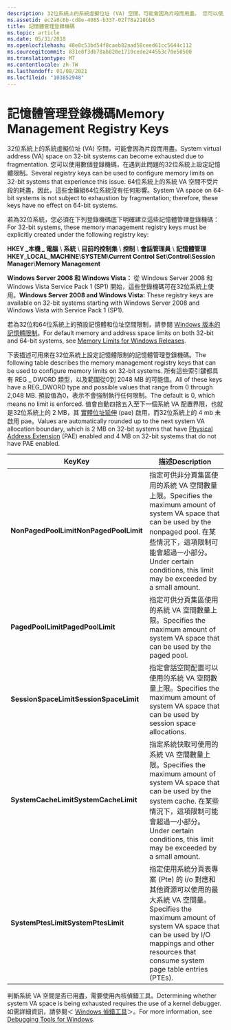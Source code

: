 ```yaml
---
description: 32位系統上的系統虛擬位址 (VA) 空間，可能會因為片段而用盡。 您可以使用數個登錄機碼，在遇到此問題的32位系統上設定記憶體限制。
ms.assetid: ec2a8c6b-cd8e-4085-b337-02f78a210bb5
title: 記憶體管理登錄機碼
ms.topic: article
ms.date: 05/31/2018
ms.openlocfilehash: 48e8c53bd54f8caeb82aad58ceed61cc5644c112
ms.sourcegitcommit: 831e8f3db78ab820e1710cede244553c70e50500
ms.translationtype: MT
ms.contentlocale: zh-TW
ms.lasthandoff: 01/08/2021
ms.locfileid: "103852948"
---
```

# <a name="memory-management-registry-keys"></a><span data-ttu-id="e96f7-104">記憶體管理登錄機碼</span><span class="sxs-lookup"><span data-stu-id="e96f7-104">Memory Management Registry Keys</span></span>

<span data-ttu-id="e96f7-105">32位系統上的系統虛擬位址 (VA) 空間，可能會因為片段而用盡。</span><span class="sxs-lookup"><span data-stu-id="e96f7-105">System virtual address (VA) space on 32-bit systems can become exhausted due to fragmentation.</span></span> <span data-ttu-id="e96f7-106">您可以使用數個登錄機碼，在遇到此問題的32位系統上設定記憶體限制。</span><span class="sxs-lookup"><span data-stu-id="e96f7-106">Several registry keys can be used to configure memory limits on 32-bit systems that experience this issue.</span></span> <span data-ttu-id="e96f7-107">64位系統上的系統 VA 空間不受片段的耗盡，因此，這些金鑰組64位系統沒有任何影響。</span><span class="sxs-lookup"><span data-stu-id="e96f7-107">System VA space on 64-bit systems is not subject to exhaustion by fragmentation; therefore, these keys have no effect on 64-bit systems.</span></span>

<span data-ttu-id="e96f7-108">若為32位系統，您必須在下列登錄機碼底下明確建立這些記憶體管理登錄機碼：</span><span class="sxs-lookup"><span data-stu-id="e96f7-108">For 32-bit systems, these memory management registry keys must be explicitly created under the following registry key:</span></span>

<span data-ttu-id="e96f7-109">**HKEY \_本機 \_ 電腦** \\ **系統** \\ **目前的控制集** \\ **控制** \\ **會話管理員** \\ **記憶體管理**</span><span class="sxs-lookup"><span data-stu-id="e96f7-109">**HKEY\_LOCAL\_MACHINE**\\**SYSTEM**\\**Current Control Set**\\**Control**\\**Session Manager**\\**Memory Management**</span></span>

<span data-ttu-id="e96f7-110">**Windows Server 2008 和 Windows Vista：** 從 Windows Server 2008 和 Windows Vista Service Pack 1 (SP1) 開始，這些登錄機碼可在32位系統上使用。</span><span class="sxs-lookup"><span data-stu-id="e96f7-110">**Windows Server 2008 and Windows Vista:** These registry keys are available on 32-bit systems starting with Windows Server 2008 and Windows Vista with Service Pack 1 (SP1).</span></span>

<span data-ttu-id="e96f7-111">若為32位和64位系統上的預設記憶體和位址空間限制，請參閱 [Windows 版本的記憶體限制](memory-limits-for-windows-releases.md)。</span><span class="sxs-lookup"><span data-stu-id="e96f7-111">For default memory and address space limits on both 32-bit and 64-bit systems, see [Memory Limits for Windows Releases](memory-limits-for-windows-releases.md).</span></span>

<span data-ttu-id="e96f7-112">下表描述可用來在32位系統上設定記憶體限制的記憶體管理登錄機碼。</span><span class="sxs-lookup"><span data-stu-id="e96f7-112">The following table describes the memory management registry keys that can be used to configure memory limits on 32-bit systems.</span></span> <span data-ttu-id="e96f7-113">所有這些索引鍵都具有 REG \_ DWORD 類型，以及範圍從0到 2048 MB 的可能值。</span><span class="sxs-lookup"><span data-stu-id="e96f7-113">All of these keys have a REG\_DWORD type and possible values that range from 0 through 2,048 MB.</span></span> <span data-ttu-id="e96f7-114">預設值為0，表示不會強制執行任何限制。</span><span class="sxs-lookup"><span data-stu-id="e96f7-114">The default is 0, which means no limit is enforced.</span></span> <span data-ttu-id="e96f7-115">值會自動四捨五入至下一個系統 VA 配置界限，也就是32位系統上的 2 MB，其 [實體位址延伸](physical-address-extension.md) (pae) 啟用，而32位系統上的 4 mb 未啟用 pae。</span><span class="sxs-lookup"><span data-stu-id="e96f7-115">Values are automatically rounded up to the next system VA allocation boundary, which is 2 MB on 32-bit systems that have [Physical Address Extension](physical-address-extension.md) (PAE) enabled and 4 MB on 32-bit systems that do not have PAE enabled.</span></span>



| <span data-ttu-id="e96f7-116">Key</span><span class="sxs-lookup"><span data-stu-id="e96f7-116">Key</span></span>                   | <span data-ttu-id="e96f7-117">描述</span><span class="sxs-lookup"><span data-stu-id="e96f7-117">Description</span></span>                                                                                                                                                    |
|-----------------------|----------------------------------------------------------------------------------------------------------------------------------------------------------------|
| <span data-ttu-id="e96f7-118">**NonPagedPoolLimit**</span><span class="sxs-lookup"><span data-stu-id="e96f7-118">**NonPagedPoolLimit**</span></span> | <span data-ttu-id="e96f7-119">指定可供非分頁集區使用的系統 VA 空間數量上限。</span><span class="sxs-lookup"><span data-stu-id="e96f7-119">Specifies the maximum amount of system VA space that can be used by the nonpaged pool.</span></span> <span data-ttu-id="e96f7-120">在某些情況下，這項限制可能會超過一小部分。</span><span class="sxs-lookup"><span data-stu-id="e96f7-120">Under certain conditions, this limit may be exceeded by a small amount.</span></span> |
| <span data-ttu-id="e96f7-121">**PagedPoolLimit**</span><span class="sxs-lookup"><span data-stu-id="e96f7-121">**PagedPoolLimit**</span></span>    | <span data-ttu-id="e96f7-122">指定可供分頁集區使用的系統 VA 空間數量上限。</span><span class="sxs-lookup"><span data-stu-id="e96f7-122">Specifies the maximum amount of system VA space that can be used by the paged pool.</span></span>                                                                            |
| <span data-ttu-id="e96f7-123">**SessionSpaceLimit**</span><span class="sxs-lookup"><span data-stu-id="e96f7-123">**SessionSpaceLimit**</span></span> | <span data-ttu-id="e96f7-124">指定會話空間配置可以使用的系統 VA 空間數量上限。</span><span class="sxs-lookup"><span data-stu-id="e96f7-124">Specifies the maximum amount of system VA space that can be used by session space allocations.</span></span>                                                                 |
| <span data-ttu-id="e96f7-125">**SystemCacheLimit**</span><span class="sxs-lookup"><span data-stu-id="e96f7-125">**SystemCacheLimit**</span></span>  | <span data-ttu-id="e96f7-126">指定系統快取可使用的系統 VA 空間數量上限。</span><span class="sxs-lookup"><span data-stu-id="e96f7-126">Specifies the maximum amount of system VA space that can be used by the system cache.</span></span> <span data-ttu-id="e96f7-127">在某些情況下，這項限制可能會超過一小部分。</span><span class="sxs-lookup"><span data-stu-id="e96f7-127">Under certain conditions, this limit may be exceeded by a small amount.</span></span>  |
| <span data-ttu-id="e96f7-128">**SystemPtesLimit**</span><span class="sxs-lookup"><span data-stu-id="e96f7-128">**SystemPtesLimit**</span></span>   | <span data-ttu-id="e96f7-129">指定使用系統分頁表專案 (Pte) 的 i/o 對應和其他資源可以使用的最大系統 VA 空間量。</span><span class="sxs-lookup"><span data-stu-id="e96f7-129">Specifies the maximum amount of system VA space that can be used by I/O mappings and other resources that consume system page table entries (PTEs).</span></span>            |



 

<span data-ttu-id="e96f7-130">判斷系統 VA 空間是否已用盡，需要使用內核偵錯工具。</span><span class="sxs-lookup"><span data-stu-id="e96f7-130">Determining whether system VA space is being exhausted requires the use of a kernel debugger.</span></span> <span data-ttu-id="e96f7-131">如需詳細資訊，請參閱＜ [Windows 偵錯工具](https://msdn.microsoft.com/library/cc267445.aspx)＞。</span><span class="sxs-lookup"><span data-stu-id="e96f7-131">For more information, see [Debugging Tools for Windows](https://msdn.microsoft.com/library/cc267445.aspx).</span></span>

 

 



